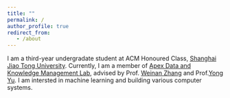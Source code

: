 ```yaml
---
title: ""
permalink: /
author_profile: true
redirect_from:
   - /about
---
```


I am a third-year undergradate student at ACM Honoured Class, [Shanghai Jiao Tong University](http://en.sjtu.edu.cn). Currently, I am a member of [Apex Data and Knowledge Management Lab](http://apex.sjtu.edu.cn), advised by Prof. [Weinan Zhang](http://wnzhang.net) and Prof.[Yong Yu](http://apex.sjtu.edu.cn/members/yyu). I am intersted in machine learning and building various computer systems.
